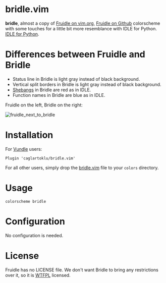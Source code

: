 # bridle.vim

**bridle**, almost a copy of
[Fruidle on vim.org](http://www.vim.org/scripts/script.php?script_id=2494),
[Fruidle on Github](https://github.com/vim-scripts/fruidle)
colorscheme with some touches for a little bit more resemblance with IDLE for Python.
[IDLE for Python](https://www.wikiwand.com/en/IDLE).


# Differences between Fruidle and Bridle

- Status line in Bridle is light gray instead of black background.
- Vertical split borders in Bridle is light gray instead of black background.
- [Shebangs](https://www.wikiwand.com/en/Shebang_(Unix)) in Bridle are red as in IDLE.
- Function names in Bridle are blue as in IDLE.

Fruidle on the left, Bridle on the right:

![fruidle_next_to_bridle](https://user-images.githubusercontent.com/2071639/31425156-b7b1eb98-ae66-11e7-931e-44bf1d74abdd.png)


# Installation

For [Vundle](https://github.com/gmarik/vundle) users:

```
Plugin 'caglartoklu/bridle.vim'
```

For all other users, simply drop the [bridle.vim](colors/bridle.vim) file to your
`colors` directory.


# Usage

```
colorscheme bridle
```


# Configuration

No configuration is needed.


# License

Fruidle has no LICENSE file.
We don't want Bridle to bring any restrictions over it,
so it is [WTFPL](LICENSE.txt) licensed.
